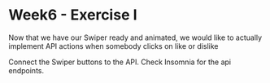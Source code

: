 # Week6 - Exercise I

Now that we have our Swiper ready and animated, we would like to actually implement API actions when somebody clicks on like or dislike

Connect the Swiper buttons to the API. Check Insomnia for the api endpoints.
